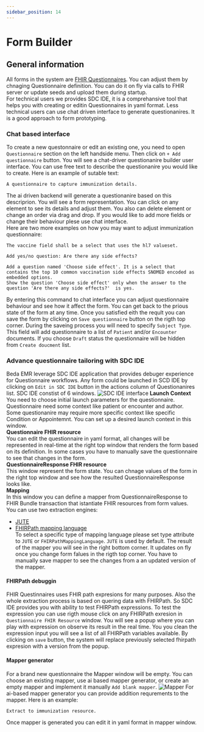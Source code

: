 ```yaml
---
sidebar_position: 14
---
```


# Form Builder
## General information
All forms in the system are [FHIR Questionnaires](http://hl7.org/fhir/R4B/questionnaire.html). You can adjust them by chnaging Questionnaire definition. You can do it on fly via calls to FHIR server or update seeds and upload them during startup.  
For technical users we provides SDC IDE, it is a comprehansive tool that helps you with creating or editin Questionnaires in yaml format. Less technical users can use chat driven interface to generate questionanires. It is a good approach to form prototyping.

### Chat based interface
To create a new questonnaire or edit an existing one, you need to open `Questionnaire` section on the left handside menu. Then click on `+ Add questionnaire` button. You will see a chat-driver questionanire builder user interface. You can use free text to describe the questionanire you would like to create. Here is an example of sutable text:  
```
A questionnaire to capture immunization details.
```
The ai driven backend will generate a questionanire based on this descriprion. You will see a form representation. You can click on any element to see its details and adjust them. You also can delete element or change an order via drag and drop. If you would like to add more fields or change their behaviour plese use chat interface.  
Here are two more examples on how you may want to adjust immunization questionnaire:  
```
The vaccine field shall be a select that uses the hl7 valueset.
```
```
Add yes/no question: Are there any side effects?
```
```
Add a question named 'Choose side effect'. It is a select that contains the top 10 common vaccination side effects SNOMED encoded as embedded options.
Show the question 'Choose side effect' only when the answer to the question 'Are there any side effects?'  is yes. 

```
By entering this command to chat interface you can adjust questionnaire behaviour and see how it affect the form. You can get back to the prious state of the form at any time. Once you satisfied eith the reqult you can save the form by clicking on `Save questionnaire` button on the rigth top corner. During the saveing process you will need to specify `Subject Type`. This field will add questionnaire to a list of `Patient` and/or `Encounter` documents. If you choose `Draft` status the questionnaire will be hidden from `Create doucment` list.


### Advance questionnaire tailoring with SDC IDE
Beda EMR leverage SDC IDE application that provides debuger experience for Questionnaire workflows. Any form could be launched in SCD IDE by clicking on `Edit in SDC IDE` button in the actions column of Questionanires list.
SDC IDE constist of 6 windows.
![SDC IDE interface](/img/sdc-ide.png)
**Launch Context**  
You need to choose initial launch parameters for the questionnaire. Questionnaire need some context like patient or encounter and author. Some questionanire may require more specific context like specific Condition or Appointemnt. You can set up a desired launch context in this window.   
**Questionnaire FHIR resource**  
You can edit the questionnaire in yaml format, all changes will be represented in real-time at the right top window that renders the form based on its definition. In some cases you have to manually save the questionnaire to see that changes in the form.  
**QuestionnaireResponse FHIR resource**  
This window represent the form state. You can chnage values of the form in the right top window and see how the resulted QuestionnaireResponse looks like.  
**Mapping**  
In this window you can define a mapper from QuestionnaireResponse to FHIR Bundle transaction that istantiate FHIR resources from form values. You can use two extraction engines:  
* [JUTE](https://github.com/healthSamurai/jute.clj)  
* [FHIRPath mapping language](https://github.com/beda-software/FHIRPathMappingLanguage)  
To select a specific type of mapping language please set type attribute to `JUTE` or `FHIRPathMappingLanguage`. `JUTE` is used by default.
The result of the mapper you will see in the right bottom corner. It updates on fly once you change form falues in the rigth top corner. You have to manually save mapper to see the changes from a an updated version of the mapper.  
#### FHIRPath debuggin
FHIR Questinnaires uses FHIR path expresions for many purposes. Also the whole extraction process is based on quering data with FHIRPath. So SDC IDE provides you with ability to test FHIRPath expressions. To test the expression you can use rigth mouse click on any FHIRPath exresion in `Questionnaire FHIR Resource` window. You will see a popup where you can play with expression on observe its result in the real time. You you clean the expression input you will see a list of all FHIRPath variables available. By clicking on `save` button, the system will replace previously selected fhirpath expresion with a version from the popup.
#### Mapper generator
For a brand new questionnaire the Mapper window will be empty. You can choose an existing mapper, use ai based mapper generator, or create an empty mapper and implement it manually `Add blank mapper`.
![Mapper](/img/mapping.png)
For ai-based mapper generator you can provide addition requrements to the mapper. Here is an example:  
```
Extract to immunization resource.
```
Once mapper is generated you can edit it in yaml format in mapper window.
